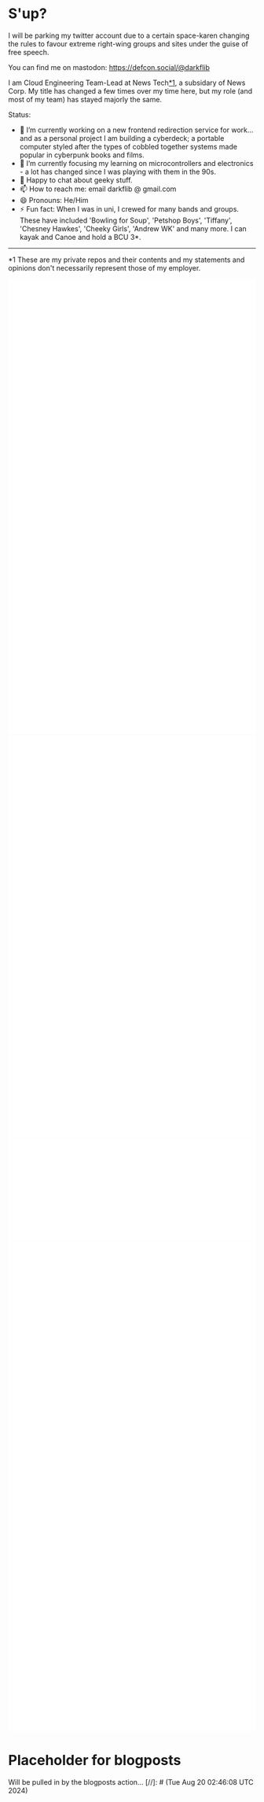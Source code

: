 # S'up?

I will be parking my twitter account due to a certain space-karen changing the rules to favour extreme right-wing groups and sites under the guise of free speech.

You can find me on mastodon: https://defcon.social/@darkflib

I am Cloud Engineering Team-Lead at News Tech<a href="#footnote"><super>*1</super></a>, a subsidary of News Corp. My title has changed a few times over my time here, but my role (and most of my team) has stayed majorly the same.

Status:
- 🔭 I’m currently working on a new frontend redirection service for work... and as a personal project I am building a cyberdeck; a portable computer styled after the types of cobbled together systems made popular in cyberpunk books and films.
- 🌱 I’m currently focusing my learning on microcontrollers and electronics - a lot has changed since I was playing with them in the 90s.
- 💬 Happy to chat about geeky stuff.
- 📫 How to reach me: email darkflib @ gmail.com
- 😄 Pronouns: He/Him
- ⚡ Fun fact: When I was in uni, I crewed for many bands and groups. These have included 'Bowling for Soup', 'Petshop Boys', 'Tiffany', 'Chesney Hawkes', 'Cheeky Girls', 'Andrew WK' and many more. I can kayak and Canoe and hold a BCU 3*. 

<hr />
<a id="footnote"></a>
<super>*1</super> These are my private repos and their contents and my statements and opinions don't necessarily represent those of my employer.

![Metrics](/github-metrics.svg)
![Stars](/github-stars.svg)
![Activity](/github-activity.svg)
![Achievements](/github-achievements.svg)


<!--
**Darkflib/darkflib** is a ✨ _special_ ✨ repository because its `README.md` (this file) appears on your GitHub profile.

Here are some ideas to get you started:

- 🔭 I’m currently working on ...
- 🌱 I’m currently learning ...
- 👯 I’m looking to collaborate on ...
- 🤔 I’m looking for help with ...
- 💬 Ask me about ...
- 📫 How to reach me: ...
- 😄 Pronouns: ...
- ⚡ Fun fact: ...
-->
# Placeholder for blogposts

Will be pulled in by the blogposts action...
[//]: # (Tue Aug 20 02:46:08 UTC 2024)


